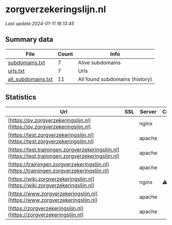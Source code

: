 # zorgverzekeringslijn.nl
*Last update:2024-01-11 16:13:45*
## Summary data
| File       | Count | Info |
|------------|-------|------|
|[subdomains.txt](/data/zorgverzekeringslijn/subdomains.txt)|7|Alive subdomains|
|[urls.txt](/data/zorgverzekeringslijn/urls.txt)|7|Urls|
|[all_subdomains.txt](/data/zorgverzekeringslijn/all_subdomains.txt)|11|All found subdomains (history)|
## Statistics
| Url | SSL | Server | Cookie | HSTS | CSP | XFO | XXP | RP | Tech |
|------------|-------|------|------|------|------|------|------|------|------|
|[https://pv.zorgverzekeringslijn.nl](https://pv.zorgverzekeringslijn.nl)| |nginx| |:white_check_mark: | |:white_check_mark: | |:white_check_mark: | |:white_check_mark: | |HSTS Nginx| |
|[https://test.zorgverzekeringslijn.nl](https://test.zorgverzekeringslijn.nl)| |apache| | | | | |:white_check_mark: | |Apache HTTP Server B...| |
|[https://test.trainingen.zorgverzekeringslijn.nl](https://test.trainingen.zorgverzekeringslijn.nl)| |apache| |:white_check_mark: | |:warning: |:white_check_mark: | |:white_check_mark: | |:white_check_mark: | |Nginx| |
|[https://trainingen.zorgverzekeringslijn.nl](https://trainingen.zorgverzekeringslijn.nl)| |apache| |:white_check_mark: | |:warning: |:white_check_mark: | |:white_check_mark: | |:white_check_mark: | |Nginx| |
|[https://wiki.zorgverzekeringslijn.nl](https://wiki.zorgverzekeringslijn.nl)| |nginx|:warning: | | | | |:white_check_mark: | |Nginx| |
|[https://www.zorgverzekeringslijn.nl](https://www.zorgverzekeringslijn.nl)| |apache| |:white_check_mark: | |:warning: |:white_check_mark: | |:white_check_mark: | |:white_check_mark: | |Apache HTTP Server G...| |
|[https://zorgverzekeringslijn.nl](https://zorgverzekeringslijn.nl)| |apache| |:white_check_mark: | |:warning: |:white_check_mark: | |:white_check_mark: | |:white_check_mark: | |Apache HTTP Server H...| |